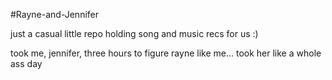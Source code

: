 #Rayne-and-Jennifer

just a casual little repo holding song and music recs for us :)

took me, jennifer, three hours to figure rayne like me... took her like a whole ass day